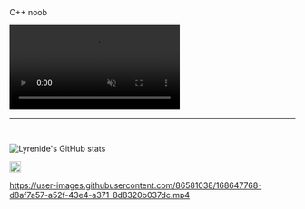 
<head><link rel = "stylesheet" href = "styles.css"></head> 

<div class = "stuff">C++ noob</div>

<video autoplay loop muted class = "BG" src = "IMStage6ABackground.mp4"> </video>



---

</br>

![Lyrenide's GitHub stats](https://github-readme-stats.vercel.app/api?username=Lyrenide&show_icons=true&theme=radical)


[github]:https://github.com/Lyrenide

<img width = 20px src = "https://upload.wikimedia.org/wikipedia/commons/1/18/ISO_C%2B%2B_Logo.svg" >


https://user-images.githubusercontent.com/86581038/168647768-d8af7a57-a52f-43e4-a371-8d8320b037dc.mp4

